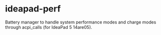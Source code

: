 # ideapad-perf
Battery manager to handle system performance modes and charge modes through acpi_calls (for IdeaPad 5 14are05). 
